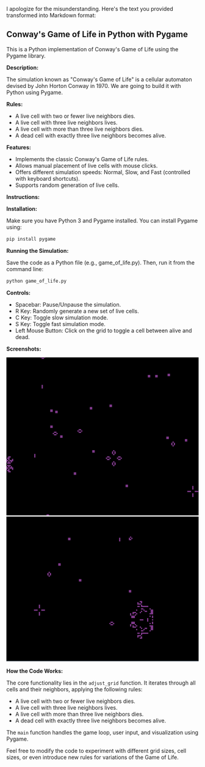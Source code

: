 I apologize for the misunderstanding. Here's the text you provided transformed into Markdown format:

## Conway's Game of Life in Python with Pygame

This is a Python implementation of Conway's Game of Life using the Pygame library.

**Description:**

The simulation known as "Conway's Game of Life" is a cellular automaton devised by John Horton Conway in 1970. We are going to build it with Python using Pygame.


**Rules:**

* A live cell with two or fewer live neighbors dies.
* A live cell with three live neighbors lives.
* A live cell with more than three live neighbors dies.
* A dead cell with exactly three live neighbors becomes alive.


**Features:**

* Implements the classic Conway's Game of Life rules.
* Allows manual placement of live cells with mouse clicks.
* Offers different simulation speeds: Normal, Slow, and Fast (controlled with keyboard shortcuts).
* Supports random generation of live cells.

**Instructions:**

**Installation:**

Make sure you have Python 3 and Pygame installed. You can install Pygame using:

```bash
pip install pygame
```

**Running the Simulation:**

Save the code as a Python file (e.g., game_of_life.py). Then, run it from the command line:

```bash
python game_of_life.py
```

**Controls:**

* Spacebar: Pause/Unpause the simulation.
* R Key: Randomly generate a new set of live cells.
* C Key: Toggle slow simulation mode.
* S Key: Toggle fast simulation mode.
* Left Mouse Button: Click on the grid to toggle a cell between alive and dead.

**Screenshots:**

![alt text](https://github.com/H3xKatana/GameOfLife/blob/main/A.png?raw=true)
![alt text](https://github.com/H3xKatana/GameOfLife/blob/main/B.png?raw=true)

**How the Code Works:**

The core functionality lies in the `adjust_grid` function. It iterates through all cells and their neighbors, applying the following rules:

* A live cell with two or fewer live neighbors dies.
* A live cell with three live neighbors lives.
* A live cell with more than three live neighbors dies.
* A dead cell with exactly three live neighbors becomes alive.

The `main` function handles the game loop, user input, and visualization using Pygame.

Feel free to modify the code to experiment with different grid sizes, cell sizes, or even introduce new rules for variations of the Game of Life.

